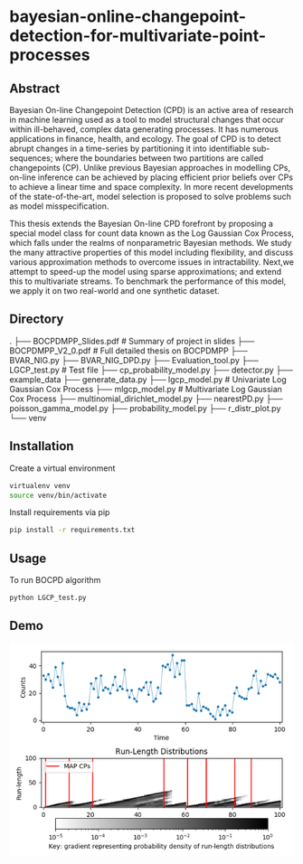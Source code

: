 # bayesian-online-changepoint-detection-for-multivariate-point-processes

## Abstract

Bayesian On-line Changepoint Detection (CPD) is an active area of research in machine learning used as a tool to model structural changes that occur within ill-behaved, complex data generating processes. It has numerous applications in finance, health, and ecology. The goal of CPD is to detect abrupt changes in a time-series by partitioning it into identifiable sub-sequences; where the boundaries between two partitions are called changepoints (CP). Unlike previous Bayesian approaches in modelling CPs, on-line inference can be achieved by placing efficient prior beliefs over CPs to achieve a linear time and space complexity. In more recent developments of the state-of-the-art, model selection is proposed to solve problems such as model misspecification.

This thesis extends the Bayesian On-line CPD forefront by proposing a special model class for count data known as the Log Gaussian Cox Process, which falls under the realms of nonparametric Bayesian methods. We study the many attractive properties of this model including flexibility, and discuss various approximation methods to overcome issues in intractability. Next,we attempt to speed-up the model using sparse approximations; and extend this to multivariate streams. To benchmark the performance of this model, we apply it on two real-world and one synthetic dataset.

## Directory
  .
  ├── BOCPDMPP_Slides.pdf     # Summary of project in slides
  ├── BOCPDMPP_V2_0.pdf       # Full detailed thesis on BOCPDMPP
  ├── BVAR_NIG.py
  ├── BVAR_NIG_DPD.py
  ├── Evaluation_tool.py
  ├── LGCP_test.py            # Test file
  ├── cp_probability_model.py
  ├── detector.py
  ├── example_data
  ├── generate_data.py
  ├── lgcp_model.py           # Univariate Log Gaussian Cox Process
  ├── mlgcp_model.py          # Multivariate Log Gaussian Cox Process
  ├── multinomial_dirichlet_model.py
  ├── nearestPD.py
  ├── poisson_gamma_model.py
  ├── probability_model.py
  ├── r_distr_plot.py
  └── venv

## Installation

Create a virtual environment
```bash
virtualenv venv
source venv/bin/activate
```

Install requirements via pip
```bash
pip install -r requirements.txt
```

## Usage

To run BOCPD algorithm
```python
python LGCP_test.py
```

## Demo

![Alt text](./example_data/toy_data.png)
